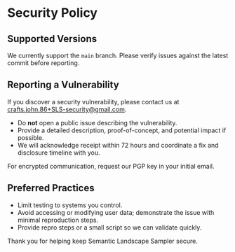 # Security Policy

## Supported Versions

We currently support the `main` branch. Please verify issues against the latest commit before reporting.

## Reporting a Vulnerability

If you discover a security vulnerability, please contact us at [crafts.john.86+SLS-security@gmail.com](mailto:crafts.john.86+SLS-security@gmail.com).

- Do **not** open a public issue describing the vulnerability.
- Provide a detailed description, proof-of-concept, and potential impact if possible.
- We will acknowledge receipt within 72 hours and coordinate a fix and disclosure timeline with you.

For encrypted communication, request our PGP key in your initial email.

## Preferred Practices

- Limit testing to systems you control.
- Avoid accessing or modifying user data; demonstrate the issue with minimal reproduction steps.
- Provide repro steps or a small script so we can validate quickly.

Thank you for helping keep Semantic Landscape Sampler secure.

